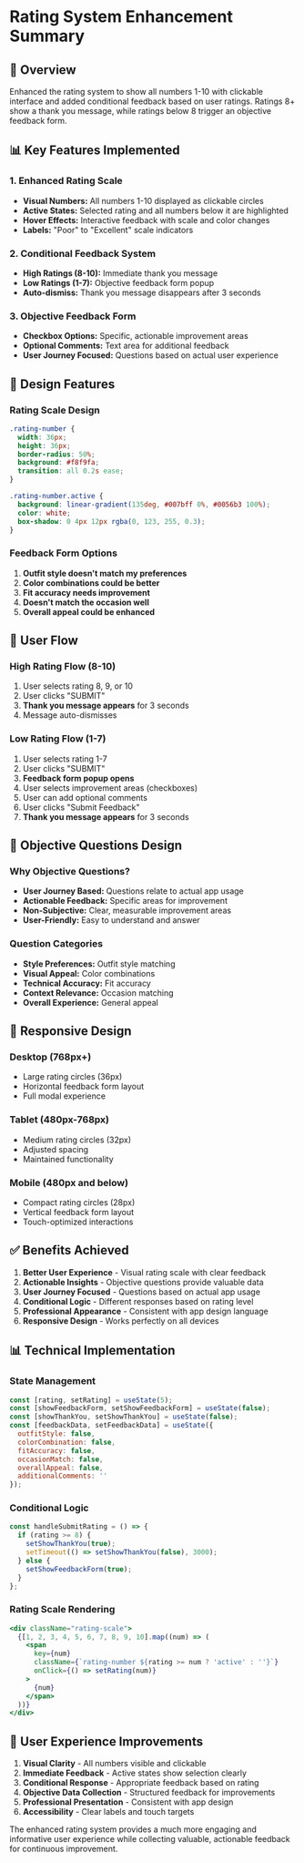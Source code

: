 # Rating System Enhancement Summary

## 🎯 Overview
Enhanced the rating system to show all numbers 1-10 with clickable interface and added conditional feedback based on user ratings. Ratings 8+ show a thank you message, while ratings below 8 trigger an objective feedback form.

## 📊 Key Features Implemented

### 1. **Enhanced Rating Scale**
- **Visual Numbers:** All numbers 1-10 displayed as clickable circles
- **Active States:** Selected rating and all numbers below it are highlighted
- **Hover Effects:** Interactive feedback with scale and color changes
- **Labels:** "Poor" to "Excellent" scale indicators

### 2. **Conditional Feedback System**
- **High Ratings (8-10):** Immediate thank you message
- **Low Ratings (1-7):** Objective feedback form popup
- **Auto-dismiss:** Thank you message disappears after 3 seconds

### 3. **Objective Feedback Form**
- **Checkbox Options:** Specific, actionable improvement areas
- **Optional Comments:** Text area for additional feedback
- **User Journey Focused:** Questions based on actual user experience

## 🎨 Design Features

### **Rating Scale Design**
```css
.rating-number {
  width: 36px;
  height: 36px;
  border-radius: 50%;
  background: #f8f9fa;
  transition: all 0.2s ease;
}

.rating-number.active {
  background: linear-gradient(135deg, #007bff 0%, #0056b3 100%);
  color: white;
  box-shadow: 0 4px 12px rgba(0, 123, 255, 0.3);
}
```

### **Feedback Form Options**
1. **Outfit style doesn't match my preferences**
2. **Color combinations could be better**
3. **Fit accuracy needs improvement**
4. **Doesn't match the occasion well**
5. **Overall appeal could be enhanced**

## 🔄 User Flow

### **High Rating Flow (8-10)**
1. User selects rating 8, 9, or 10
2. User clicks "SUBMIT"
3. **Thank you message appears** for 3 seconds
4. Message auto-dismisses

### **Low Rating Flow (1-7)**
1. User selects rating 1-7
2. User clicks "SUBMIT"
3. **Feedback form popup opens**
4. User selects improvement areas (checkboxes)
5. User can add optional comments
6. User clicks "Submit Feedback"
7. **Thank you message appears** for 3 seconds

## 🎯 Objective Questions Design

### **Why Objective Questions?**
- **User Journey Based:** Questions relate to actual app usage
- **Actionable Feedback:** Specific areas for improvement
- **Non-Subjective:** Clear, measurable improvement areas
- **User-Friendly:** Easy to understand and answer

### **Question Categories**
- **Style Preferences:** Outfit style matching
- **Visual Appeal:** Color combinations
- **Technical Accuracy:** Fit accuracy
- **Context Relevance:** Occasion matching
- **Overall Experience:** General appeal

## 📱 Responsive Design

### **Desktop (768px+)**
- Large rating circles (36px)
- Horizontal feedback form layout
- Full modal experience

### **Tablet (480px-768px)**
- Medium rating circles (32px)
- Adjusted spacing
- Maintained functionality

### **Mobile (480px and below)**
- Compact rating circles (28px)
- Vertical feedback form layout
- Touch-optimized interactions

## ✅ Benefits Achieved

1. **Better User Experience** - Visual rating scale with clear feedback
2. **Actionable Insights** - Objective questions provide valuable data
3. **User Journey Focused** - Questions based on actual app usage
4. **Conditional Logic** - Different responses based on rating level
5. **Professional Appearance** - Consistent with app design language
6. **Responsive Design** - Works perfectly on all devices

## 📊 Technical Implementation

### **State Management**
```javascript
const [rating, setRating] = useState(5);
const [showFeedbackForm, setShowFeedbackForm] = useState(false);
const [showThankYou, setShowThankYou] = useState(false);
const [feedbackData, setFeedbackData] = useState({
  outfitStyle: false,
  colorCombination: false,
  fitAccuracy: false,
  occasionMatch: false,
  overallAppeal: false,
  additionalComments: ''
});
```

### **Conditional Logic**
```javascript
const handleSubmitRating = () => {
  if (rating >= 8) {
    setShowThankYou(true);
    setTimeout(() => setShowThankYou(false), 3000);
  } else {
    setShowFeedbackForm(true);
  }
};
```

### **Rating Scale Rendering**
```jsx
<div className="rating-scale">
  {[1, 2, 3, 4, 5, 6, 7, 8, 9, 10].map((num) => (
    <span 
      key={num} 
      className={`rating-number ${rating >= num ? 'active' : ''}`}
      onClick={() => setRating(num)}
    >
      {num}
    </span>
  ))}
</div>
```

## 🎯 User Experience Improvements

1. **Visual Clarity** - All numbers visible and clickable
2. **Immediate Feedback** - Active states show selection clearly
3. **Conditional Response** - Appropriate feedback based on rating
4. **Objective Data Collection** - Structured feedback for improvements
5. **Professional Presentation** - Consistent with app design
6. **Accessibility** - Clear labels and touch targets

The enhanced rating system provides a much more engaging and informative user experience while collecting valuable, actionable feedback for continuous improvement. 